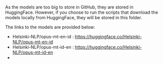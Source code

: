 As the models are too big to store in GitHub, they are stored in HuggingFace. However, if you choose to run the scripts that download the models locally from HuggingFace, they will be stored in this folder.

The links to the models are provided below:
- Helsinki-NLP/opus-mt-en-id : https://huggingface.co/Helsinki-NLP/opus-mt-en-id
- Helsinki-NLP/opus-mt-id-en : https://huggingface.co/Helsinki-NLP/opus-mt-id-en
- 
